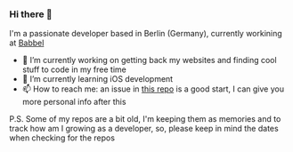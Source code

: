 ### Hi there 👋

I'm a passionate developer based in Berlin (Germany), currently workining at [Babbel](https://github.com/babbel)

- 🔭 I’m currently working on getting back my websites and finding cool stuff to code in my free time
- 🌱 I’m currently learning iOS development
- 📫 How to reach me: an issue in [this repo](https://github.com/unsign3d/unsign3d) is a good start, I can give you more personal info after this

P.S. Some of my repos are a bit old, I'm keeping them as memories and to track how am I growing as a developer, so, please keep in mind the dates when checking for the repos
